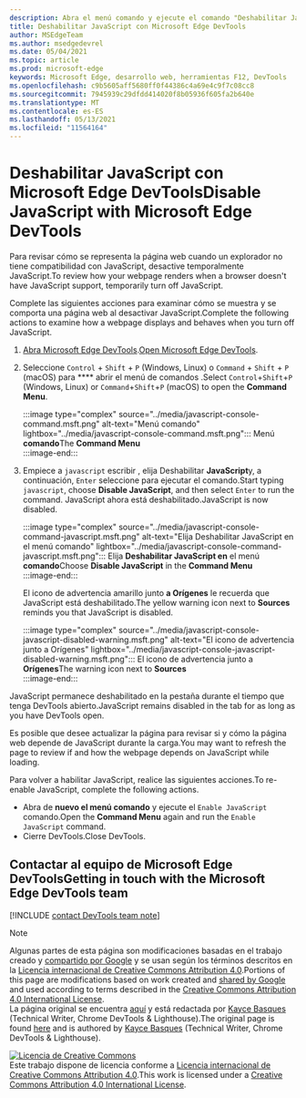 ```yaml
---
description: Abra el menú comando y ejecute el comando "Deshabilitar JavaScript".
title: Deshabilitar JavaScript con Microsoft Edge DevTools
author: MSEdgeTeam
ms.author: msedgedevrel
ms.date: 05/04/2021
ms.topic: article
ms.prod: microsoft-edge
keywords: Microsoft Edge, desarrollo web, herramientas F12, DevTools
ms.openlocfilehash: c9b5605aff5680ff0f44386c4a69e4c9f7c08cc8
ms.sourcegitcommit: 7945939c29dfdd414020f8b05936f605fa2b640e
ms.translationtype: MT
ms.contentlocale: es-ES
ms.lasthandoff: 05/13/2021
ms.locfileid: "11564164"
---
```

<!-- Copyright Kayce Basques 

   Licensed under the Apache License, Version 2.0 (the "License");
   you may not use this file except in compliance with the License.
   You may obtain a copy of the License at

       https://www.apache.org/licenses/LICENSE-2.0

   Unless required by applicable law or agreed to in writing, software
   distributed under the License is distributed on an "AS IS" BASIS,
   WITHOUT WARRANTIES OR CONDITIONS OF ANY KIND, either express or implied.
   See the License for the specific language governing permissions and
   limitations under the License.  -->
# <a name="disable-javascript-with-microsoft-edge-devtools"></a><span data-ttu-id="3b0e5-104">Deshabilitar JavaScript con Microsoft Edge DevTools</span><span class="sxs-lookup"><span data-stu-id="3b0e5-104">Disable JavaScript with Microsoft Edge DevTools</span></span>  

<span data-ttu-id="3b0e5-105">Para revisar cómo se representa la página web cuando un explorador no tiene compatibilidad con JavaScript, desactive temporalmente JavaScript.</span><span class="sxs-lookup"><span data-stu-id="3b0e5-105">To review how your webpage renders when a browser doesn't have JavaScript support, temporarily turn off JavaScript.</span></span>

<span data-ttu-id="3b0e5-106">Complete las siguientes acciones para examinar cómo se muestra y se comporta una página web al desactivar JavaScript.</span><span class="sxs-lookup"><span data-stu-id="3b0e5-106">Complete the following actions to examine how a webpage displays and behaves when you turn off JavaScript.</span></span>  

1.  <span data-ttu-id="3b0e5-107">[Abra Microsoft Edge DevTools][DevToolsOpen].</span><span class="sxs-lookup"><span data-stu-id="3b0e5-107">[Open Microsoft Edge DevTools][DevToolsOpen].</span></span>  
1.  <span data-ttu-id="3b0e5-108">Seleccione `Control` + `Shift` + `P` \(Windows, Linux\) o `Command` + `Shift` + `P` \(macOS\) para \*\*\*\* abrir el menú de comandos .</span><span class="sxs-lookup"><span data-stu-id="3b0e5-108">Select `Control`+`Shift`+`P` \(Windows, Linux\) or `Command`+`Shift`+`P` \(macOS\) to open the **Command Menu**.</span></span>  
    
    :::image type="complex" source="../media/javascript-console-command.msft.png" alt-text="Menú comando" lightbox="../media/javascript-console-command.msft.png":::
       <span data-ttu-id="3b0e5-110">Menú **comando**</span><span class="sxs-lookup"><span data-stu-id="3b0e5-110">The **Command Menu**</span></span>  
    :::image-end:::  
    
1.  <span data-ttu-id="3b0e5-111">Empiece a `javascript` escribir , elija Deshabilitar **JavaScript**y, a continuación, `Enter` seleccione para ejecutar el comando.</span><span class="sxs-lookup"><span data-stu-id="3b0e5-111">Start typing `javascript`, choose **Disable JavaScript**, and then select `Enter` to run the command.</span></span>  <span data-ttu-id="3b0e5-112">JavaScript ahora está deshabilitado.</span><span class="sxs-lookup"><span data-stu-id="3b0e5-112">JavaScript is now disabled.</span></span>  
    
    :::image type="complex" source="../media/javascript-console-command-javascript.msft.png" alt-text="Elija Deshabilitar JavaScript en el menú comando" lightbox="../media/javascript-console-command-javascript.msft.png":::
       <span data-ttu-id="3b0e5-114">Elija **Deshabilitar JavaScript en** el menú **comando**</span><span class="sxs-lookup"><span data-stu-id="3b0e5-114">Choose **Disable JavaScript** in the **Command Menu**</span></span>  
    :::image-end:::  
    
    <span data-ttu-id="3b0e5-115">El icono de advertencia amarillo junto **a Orígenes** le recuerda que JavaScript está deshabilitado.</span><span class="sxs-lookup"><span data-stu-id="3b0e5-115">The yellow warning icon next to **Sources** reminds you that JavaScript is disabled.</span></span>  
    
    :::image type="complex" source="../media/javascript-console-javascript-disabled-warning.msft.png" alt-text="El icono de advertencia junto a Orígenes" lightbox="../media/javascript-console-javascript-disabled-warning.msft.png":::
       <span data-ttu-id="3b0e5-117">El icono de advertencia junto a **Orígenes**</span><span class="sxs-lookup"><span data-stu-id="3b0e5-117">The warning icon next to **Sources**</span></span>  
    :::image-end:::  
    
<span data-ttu-id="3b0e5-118">JavaScript permanece deshabilitado en la pestaña durante el tiempo que tenga DevTools abierto.</span><span class="sxs-lookup"><span data-stu-id="3b0e5-118">JavaScript remains disabled in the tab for as long as you have DevTools open.</span></span>  

<span data-ttu-id="3b0e5-119">Es posible que desee actualizar la página para revisar si y cómo la página web depende de JavaScript durante la carga.</span><span class="sxs-lookup"><span data-stu-id="3b0e5-119">You may want to refresh the page to review if and how the webpage depends on JavaScript while loading.</span></span>  

<span data-ttu-id="3b0e5-120">Para volver a habilitar JavaScript, realice las siguientes acciones.</span><span class="sxs-lookup"><span data-stu-id="3b0e5-120">To re-enable JavaScript, complete the following actions.</span></span>  

*   <span data-ttu-id="3b0e5-121">Abra de **nuevo el menú comando** y ejecute el `Enable JavaScript` comando.</span><span class="sxs-lookup"><span data-stu-id="3b0e5-121">Open the **Command Menu** again and run the `Enable JavaScript` command.</span></span>  
*   <span data-ttu-id="3b0e5-122">Cierre DevTools.</span><span class="sxs-lookup"><span data-stu-id="3b0e5-122">Close DevTools.</span></span>  

## <a name="getting-in-touch-with-the-microsoft-edge-devtools-team"></a><span data-ttu-id="3b0e5-123">Contactar al equipo de Microsoft Edge DevTools</span><span class="sxs-lookup"><span data-stu-id="3b0e5-123">Getting in touch with the Microsoft Edge DevTools team</span></span>  

[!INCLUDE [contact DevTools team note](../includes/contact-devtools-team-note.md)]  

<!-- links -->  

[DevToolsOpen]: ../open/index.md "Abra Microsoft Edge DevTools | Microsoft Docs"  

> [!NOTE]
> <span data-ttu-id="3b0e5-125">Algunas partes de esta página son modificaciones basadas en el trabajo creado y [compartido por Google][GoogleSitePolicies] y se usan según los términos descritos en la [Licencia internacional de Creative Commons Attribution 4.0][CCA4IL].</span><span class="sxs-lookup"><span data-stu-id="3b0e5-125">Portions of this page are modifications based on work created and [shared by Google][GoogleSitePolicies] and used according to terms described in the [Creative Commons Attribution 4.0 International License][CCA4IL].</span></span>  
> <span data-ttu-id="3b0e5-126">La página original se encuentra [aquí](https://developers.google.com/web/tools/chrome-devtools/javascript/disable) y está redactada por [Kayce Basques][KayceBasques] \(Technical Writer, Chrome DevTools \& Lighthouse\).</span><span class="sxs-lookup"><span data-stu-id="3b0e5-126">The original page is found [here](https://developers.google.com/web/tools/chrome-devtools/javascript/disable) and is authored by [Kayce Basques][KayceBasques] \(Technical Writer, Chrome DevTools \& Lighthouse\).</span></span>  

[![Licencia de Creative Commons][CCby4Image]][CCA4IL]  
<span data-ttu-id="3b0e5-128">Este trabajo dispone de licencia conforme a [Licencia internacional de Creative Commons Attribution 4.0][CCA4IL].</span><span class="sxs-lookup"><span data-stu-id="3b0e5-128">This work is licensed under a [Creative Commons Attribution 4.0 International License][CCA4IL].</span></span>  

[CCA4IL]: https://creativecommons.org/licenses/by/4.0  
[CCby4Image]: https://i.creativecommons.org/l/by/4.0/88x31.png  
[GoogleSitePolicies]: https://developers.google.com/terms/site-policies  
[KayceBasques]: https://developers.google.com/web/resources/contributors#kayce-basques  
